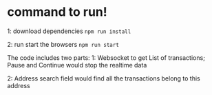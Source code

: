 # command to run!
1: download dependencies
`npm run install`

2: run start the browsers
`npm run start`

The code includes two parts:
1: Websocket to get List of transactions; Pause and Continue would stop the realtime data

2: Address search field would find all the transactions belong to this address
